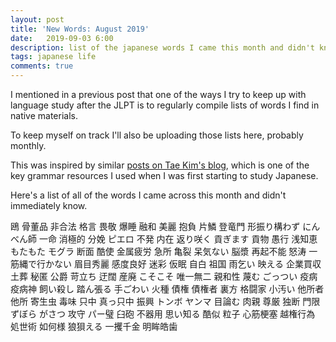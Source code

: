 ```yaml
---
layout: post
title: 'New Words: August 2019'
date:   2019-09-03 6:00
description: list of the japanese words I came this month and didn't know
tags: japanese life
comments: true
---
```


I mentioned in a previous post that one of the ways I try to keep up with language study after the JLPT is to regularly compile lists of words I find in native materials. 

To keep myself on track I'll also be uploading those lists here, probably monthly. 

This was inspired by similar [posts on Tae Kim's blog](https://www.guidetojapanese.org/blog), which is one of the key grammar resources I used when I was first starting to study Japanese.

Here's a list of all of the words I came across this month and didn't immediately know.

鴎
骨董品
非合法
格言
畏敬
爆睡
融和
美麗
抱負
片鱗
登竜門
形振り構わず
にんべん師
一命
消極的
分娩
ピエロ
不発
内在
返り咲く
貢ぎます
貢物
愚行
浅知恵
もたもた
モグラ
断面
酷使
金属疲労
急所
亀裂
呆気ない
脳漿
再起不能
怒涛
一筋縄で行かない
眉目秀麗
感度良好
迷彩
仮眠
自白
祖国
雨乞い
映える
企業買収
土葬
秘匿
公爵
苛立ち
迂闊
産廃
こそこそ
唯一無二
親和性
蔑む
ごっつい
疫病
疫病神
飼い殺し
踏ん張る
手ごわい
火種
債権
債権者
裏方
格闘家
小汚い
他所者
他所
寄生虫
毒味
只中
真っ只中
振興
トンボ
ヤンマ
目論む
肉親
尊厳
独断
門限
ずぼら
がさつ
攻守
パー璧
臼砲
不器用
思い知る
酷似
粒子
心筋梗塞
越権行為
処世術
如何様
狼狽える
一攫千金
明眸皓歯

